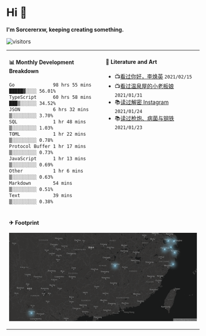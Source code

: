 # Hi 👋

**I'm Sorcererxw, keeping creating something.**

![visitors](https://visitor-badge.glitch.me/badge?page_id=sorcererxw.sorcererx)

<table width="800px">
<tr>
<td valign="top" width="50%">

#### 📊 Monthly Development Breakdown

<!--START_SECTION:waka-->
```text
Go              98 hrs 55 mins █████▓░░░░ 56.01%
TypeScript      60 hrs 58 mins ███▒░░░░░░ 34.52%
JSON            6 hrs 32 mins  ▒░░░░░░░░░ 3.70%
SQL             1 hr 48 mins   ▒░░░░░░░░░ 1.03%
TOML            1 hr 22 mins   ▒░░░░░░░░░ 0.78%
Protocol Buffer 1 hr 17 mins   ▒░░░░░░░░░ 0.73%
JavaScript      1 hr 13 mins   ▒░░░░░░░░░ 0.69%
Other           1 hr 6 mins    ▒░░░░░░░░░ 0.63%
Markdown        54 mins        ▒░░░░░░░░░ 0.51%
Text            39 mins        ▒░░░░░░░░░ 0.38%
```
<!--END_SECTION:waka-->

<td valign="top" width="50%">

#### 💃 Literature and Art

<!--START_SECTION:douban-->
* 📺[看过你好，李焕英](http://movie.douban.com/subject/34841067/) <code>2021/02/15</code>
* 📺[看过温泉屋的小老板娘](http://movie.douban.com/subject/30205667/) <code>2021/01/31</code>
* 📚[读过解密 Instagram](https://book.douban.com/subject/35252483/) <code>2021/01/24</code>
* 📚[读过枪炮、病菌与钢铁](https://book.douban.com/subject/1813841/) <code>2021/01/23</code>

<!--END_SECTION:douban-->

</td>
</tr>
<tr>
<td colspan="2">

#### ✈ Footprint

![footprint](./footprint.png)

</td>
</tr>
</table>


